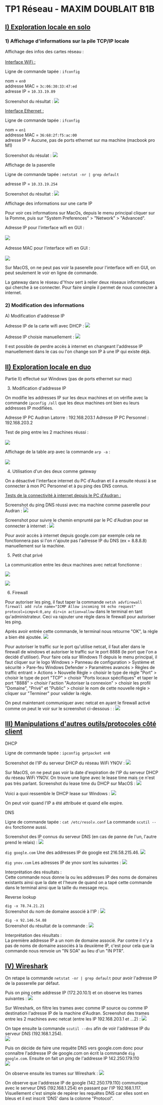 # TP1 Réseau - MAXIM DOUBLAIT B1B

## <u> I) Exploration locale en solo </u>

### 1) Affichage d'informations sur la pile TCP/IP locale

Affichage des infos des cartes réseau : <br> <br>
<u> Interface WiFi : </u>

Ligne de commande tapée : ```ifconfig```

nom = ```en0``` <br>
addresse MAC = ```3c:06:30:33:47:ed``` <br>
adresse IP = ```10.33.19.89```

Screenshot du résultat : 
![](Screenshot%202022-09-27%20at%2012.20.33.png)

<u> Interface Ethernet : </u>

Ligne de commande tapée : ```ifconfig```

nom = ```en1``` <br>
addresse MAC = ```36:68:2f:f5:ac:00``` <br>
adresse IP = Aucune, pas de ports ethernet sur ma machine (macbook pro M1)

Screenshot du résulat : 
![](Screenshot%202022-09-27%20at%2012.28.03.png)

Affichage de la paserelle <br>

Ligne de commande tapée : ```netstat -nr | grep default```

adresse IP = ```10.33.19.254```

Screenshot du résultat :
![](Screenshot%202022-09-27%20at%2012.33.33.png)


Affichage des informations sur une carte IP 

Pour voir ces informations sur MacOs, depuis le menu principal cliquer sur la Pomme, puis sur "System Preferences" > "Network" > "Advanced".

Adresse IP pour l'interface wifi en GUI : <br> <br>
![](Screenshot%202022-09-27%20at%2012.36.27.png) 
<br> <br>
Adresse MAC pour l'interface wifi en GUI : <br> <br>
![](Screenshot%202022-09-27%20at%2012.37.02.png)

Sur MacOS, on ne peut pas voir la paserelle pour l'interface wifi en GUI, on peut seulement le voir en ligne de commande.


La gateway dans le réseau d'Ynov sert à relier deux réseaux informatiques qui cherche à se connecter. Pour faire simple il permet de nous connecter à internet.

### 2) Modification des informations

A) Modification d'addresse IP 

Adresse IP de la carte wifi avec DHCP : 
![](Screenshot%202022-09-27%20at%2013.46.29.png)
<br> <br>
Adresse IP choisie manuellement : 
![](Screenshot%202022-09-27%20at%2013.48.49.png)


Il est possible de perdre accès à internet en changeant l'addresse IP manuellement dans le cas ou l'on change son IP à une IP qui existe déjà. 


## <u> II) Exploration locale en duo </u>

Partie II) effectué sur Windows (pas de ports ethernet sur mac)

3) Modification d'addresse IP

On modifie les addresses IP sur les deux machines et on vérifie avec la commande ```ipconfig /all``` que les deux machines ont bien eu leurs addresses IP modifiées.

Adresse IP PC Audran Latorre : 192.168.203.1
Adresse IP PC Personnel : 192.168.203.2

Test de ping entre les 2 machines réussi : <br> <br>
![](unknown%20(2).png)

Affichage de la table arp avec la commande ```arp -a``` : <br> <br> 
![](unknown%20(3).png)

4) Utilisation d'un des deux comme gateway 

On a désactivé l'interface internet du PC d'Audran et il a ensuite réussi à se connecter à mon PC Personnel et à pu ping des DNS connus. <br>

<u> Tests de la connectivité à internet depuis le PC d'Audran : <br> </u>

Screenshot du ping DNS réussi avec ma machine comme paserelle pour Audran :
![](unknown%20(4).png)

Screenshot pour suivre le chemin emprunté par le PC d'Audran pour se connecter à internet :
![](unknown%20(5).png)

Pour avoir accès à internet depuis google.com par exemple cela ne fonctionnera pas si l'on n'ajoute pas l'adresse IP du DNS (ex = 8.8.8.8) manuellement sur la machine. 

5) Petit chat privé <br>

La communication entre les deux machines avec netcat fonctionne :

![](unknown%20(7).png)

![](unknown%20(8).png)

6) Firewall 

Pour autoriser les ping, il faut taper la commande ```netsh advfirewall firewall add rule name="ICMP Allow incoming V4 echo request" protocol=icmpv4:0,any dir=in action=allow``` dans le terminal en tant qu'administrateur. Ceci va rajouter une règle dans le firewall pour autoriser les ping. 

Après avoir entrée cette commande, le terminal nous retourne "OK", la règle a bien été ajoutée.
![](unknown%20(11).png)

Pour autoriser le traffic sur le port qu'utilise netcat, il faut aller dans le firewall de windows et autoriser le traffic sur le port 8888 (le port que l'on a decidé d'utiliser).
Pour faire cela sur Windows 11 depuis le menu principal, il faut cliquer sur le logo Windows > Panneau de configuration > Système et sécurité > Pare-feu Windows Defender > Paramètres avancés > Règles de traffic entrant > Actions > Nouvelle Règle > choisir le type de règle "Port" > choisir le type de port "TCP" > choisir "Ports locaux spécifiques" et taper le port "8888" > choisir l'action "Autoriser la connexion" > choisir les profil "Domaine", "Privé" et "Public" > choisir le nom de cette nouvelle règle > cliquer sur "Terminer" pour valider la règle.

On peut maintenant communiquer avec netcat en ayant le firewall activé comme on peut le voir sur le screenshot ci-dessous : : 
![](unknown%20(10).png)

## <u> III) Manipulations d'autres outils/protocoles côté client </u> 

DHCP <br>

Ligne de commande tapée : ```ipconfig getpacket en0``` <br>

Screenshot de l'IP du serveur DHCP du réseau WiFi YNOV : 
![](Screenshot%202022-09-28%20at%2008.52.39.png)

Sur MacOS, on ne peut pas voir la date d'expiration de l'IP du serveur DHCP du réseau WiFi YNOV. On trouve une ligne avec le lease time mais ce n'est pas très parlant. 
Screenshot du lease time du DHCP sur MacOS : 
![](Screenshot%202022-09-28%20at%2008.59.09.png)

Voici a quoi ressemble le DHCP lease sur Windows :
![](unknown%20(12).png)

On peut voir quand l'IP a été attribuée et quand elle expire.

DNS <br>

Ligne de commande tapée : ```cat /etc/resolv.conf``` 
La commande ```scutil --dns``` fonctionne aussi. 

Screenshot des IP connus du serveur DNS (en cas de panne de l'un, l'autre prend le relais) :
![](Screenshot%202022-09-28%20at%2009.50.21.png)

```dig google.com``` 
Une des addresses IP de google est 216.58.215.46. 
![](Screenshot%202022-09-28%20at%2009.53.12.png)

```dig ynov.com``` 
Les adresses IP de ynov sont les suivantes : 
![](Screenshot%202022-09-28%20at%2009.55.42.png)

Interprétation des résultats : <br>
Cette commande nous donne la ou les addresses IP des noms de domaines existants ainsi que la date et l'heure de quand on a tapé cette  commande dans le terminal ainsi que la taille du message reçu.   

Reverse lookup <br>

```dig -x 78.74.21.21``` <br>
Screenshot du nom de domaine associé à l'IP :
![](Screenshot%202022-09-28%20at%2009.58.00.png)

```dig -x 92.146.54.88``` <br>
Screenshot du résultat de la commande : 
![](Screenshot%202022-09-28%20at%2010.06.26.png)

Interprétation des résultats : <br>
La première addresse IP a un nom de domaine associé. Par contre il n'y a pas de noms de domaine associés à la deuxième IP, c'est pour cela que la commande nous renvoie un "IN SOA" au lieu d'un "IN PTR".

## <u> IV) Wireshark </u> 

On retape la commande ```netstat -nr | grep default``` pour avoir l'adresse IP de la passerelle par défaut. <br>

Puis on ping cette addresse IP (172.20.10.1) et on observe les trames suivantes : 
![](Screenshot%202022-09-28%20at%2019.29.11.png)

Sur Wireshark, on filtre les trames avec comme IP source ou comme IP destination l'adresse IP de la machine d'Audran.
Screenshot des trames entre les 2 machines avec netcat (entre les IP 192.168.203.1 et ...2) :
![](unknown%20(13).png) 

On tape ensuite la commande ```scutil --dns``` afin de voir l'addresse IP du serveur DNS (192.168.1.254). <br>
![](Screenshot%202022-09-28%20at%2020.10.52.png)

Puis on décide de faire une requête DNS vers google.com donc pour connaître l'addresse IP de google.com on écrit la commande ```dig google.com```. Ensuite on fait un ping de l'addresse IP 142.250.179.110 <br>
![](Screenshot%202022-09-28%20at%2020.11.17.png)

On observe ensuite les trames sur Wireshark :
![](Screenshot%202022-09-28%20at%2020.10.33.png)

On observe que l'addresse IP de google (142.250.179.110) communique avec le serveur DNS (192.168.1.254) en passant par l'IP 192.168.1.117. Visuellement c'est simple de repèrer les requêtes DNS car elles sont en bleus et il est inscrit 'DNS' dans la colonne "Protocol". 